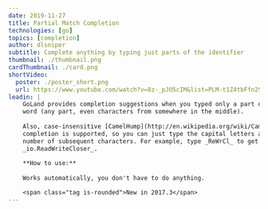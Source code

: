 ```yaml
---
date: 2019-11-27
title: Partial Match Completion
technologies: [go]
topics: [completion]
author: dlsniper
subtitle: Complete anything by typing just parts of the identifier
thumbnail: ./thumbnail.png
cardThumbnail: ./card.png
shortVideo:
  poster: ./poster_short.png
  url: https://www.youtube.com/watch?v=8z-_pJO5cIM&list=PLM-t1Z4tbFfn291KlSOQE_ulCAyzXO3uA
leadin: |
    GoLand provides completion suggestions when you typed only a part of a 
    word (any part, even characters from somewhere in the middle).
    
    Also, case-insensitive [CamelHump](http://en.wikipedia.org/wiki/CamelCase)
    completion is supported, so you can just type the capital letters along with a
    number of subsequent characters. For example, type _ReWrCl_ to get 
    _io.ReadWriteCloser_.
    
    **How to use:**
    
    Works automatically, you don't have to do anything.

    <span class="tag is-rounded">New in 2017.3</span>
---
```

